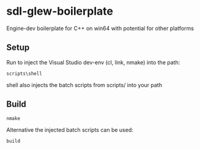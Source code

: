 # sdl-glew-boilerplate
Engine-dev boilerplate for C++ on win64 with potential for other platforms

## Setup
Run to inject the Visual Studio dev-env (cl, link, nmake) into the path:
```
scripts\shell
```
shell also injects the batch scripts from scripts/ into your path 


## Build
```
nmake
```

Alternative the injected batch scripts can be used:
```
build
```